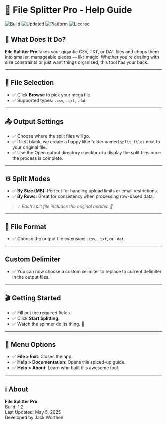 # 🎉 File Splitter Pro - Help Guide

[![Build](https://img.shields.io/badge/build-1.2-blue)](https://github.com/your-repo)
[![Updated](https://img.shields.io/badge/updated-May%205%2C%202025-brightgreen)](https://github.com/your-repo)
[![Platform](https://img.shields.io/badge/platform-Windows-blue)](https://github.com/your-repo)
[![License](https://img.shields.io/badge/license-MIT-green.svg)](LICENSE)

## 🚀 What Does It Do?

**File Splitter Pro** takes your gigantic CSV, TXT, or DAT files and chops them into smaller, manageable pieces — like magic! Whether you're dealing with size constraints or just want things organized, this tool has your back.

---

## 📂 File Selection

- ✅ Click **Browse** to pick your mega file.
- ✅ Supported types: `.csv`, `.txt`, `.dat`

---

## 📤 Output Settings

- ✅ Choose where the split files will go.
- ✅ If left blank, we create a happy little folder named `split_files` next to your original file.
- ✅ Use the Open output directory checkbox to display the split files once the process is complete. 

---

## ⚙️ Split Modes

- ✅ **By Size (MB):** Perfect for handling upload limits or email restrictions.
- ✅ **By Rows:** Great for consistency when processing row-based data.

> 💡 *Each split file includes the original header. 🎯*

---

## 📝 File Format

- ✅ Choose the output file extension: `.csv`, `.txt`, or `.dat`.

---

##  Custom Delimiter

- ✅ You can now choose a custom delimiter to replace to current delimiter in the output files.

---

## 🎬 Getting Started

- ✅ Fill out the required fields.
- ✅ Click **Start Splitting**.
- ✅ Watch the spinner do its thing. 💫

---

## 📖 Menu Options

- ✅ **File > Exit**: Closes the app.
- ✅ **Help > Documentation**: Opens this spiced-up guide.
- ✅ **Help > About**: Learn who built this awesome tool.

---

## ℹ️ About

**File Splitter Pro**  
Build: 1.2  
Last Updated: May 5, 2025  
Developed by Jack Worthen
